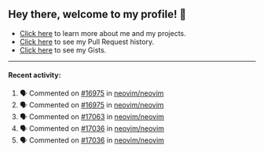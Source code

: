 ## Hey there, welcome to my profile! 👋

- [Click here](https://seandewar.github.io/) to learn more about me and my projects.
- [Click here](https://github.com/search?p=1&q=author%3Aseandewar+is%3Apr) to see my Pull Request history.
- [Click here](https://gist.github.com/seandewar) to see my Gists.

---

#### Recent activity:

<!--START_SECTION:activity-->
1. 🗣 Commented on [#16975](https://github.com/neovim/neovim/issues/16975) in [neovim/neovim](https://github.com/neovim/neovim)
2. 🗣 Commented on [#16975](https://github.com/neovim/neovim/issues/16975) in [neovim/neovim](https://github.com/neovim/neovim)
3. 🗣 Commented on [#17063](https://github.com/neovim/neovim/issues/17063) in [neovim/neovim](https://github.com/neovim/neovim)
4. 🗣 Commented on [#17036](https://github.com/neovim/neovim/issues/17036) in [neovim/neovim](https://github.com/neovim/neovim)
5. 🗣 Commented on [#17036](https://github.com/neovim/neovim/issues/17036) in [neovim/neovim](https://github.com/neovim/neovim)
<!--END_SECTION:activity-->
